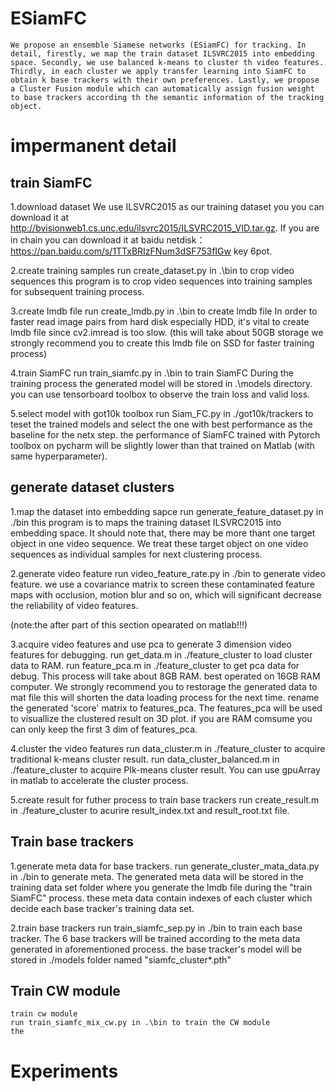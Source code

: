 # ESiamFC
    We propose an ensemble Siamese networks (ESiamFC) for tracking. In detail, firestly, we map the train dataset ILSVRC2015 into embedding space. Secondly, we use balanced k-means to cluster th video features. Thirdly, in each cluster we apply transfer learning into SiamFC to obtain k base trackers with their own preferences. Lastly, we propose a Cluster Fusion module which can automatically assign fusion weight to base trackers according th the semantic information of the tracking object.

# impermanent detail
## train SiamFC
1.download dataset
  We use ILSVRC2015 as our training dataset you you can download it at http://bvisionweb1.cs.unc.edu/ilsvrc2015/ILSVRC2015_VID.tar.gz. If you are in chain you can download it at baidu netdisk：https://pan.baidu.com/s/1TTxBRIzFNum3dSF753fIGw  key 6pot.

2.create training samples
  run create_dataset.py in .\bin to crop video sequences
  this program is to crop video sequences into training samples for subsequent training process.

3.create lmdb file
  run create_lmdb.py in .\bin to create lmdb file
  In order to faster read image pairs from hard disk especially HDD, it's vital to create lmdb file since cv2.imread is too slow.
   (this will take about 50GB storage we strongly recommend you to create this lmdb file on SSD for faster training process)

4.train SiamFC
  run train_siamfc.py in .\bin to train SiamFC
  During the training process the generated model will be stored in .\models directory. you can use tensorboard toolbox to observe the train loss and valid loss.

5.select model with got10k toolbox
  run Siam_FC.py in ./got10k/trackers to teset the trained models and select the one with best performance as the baseline for the netx step.
  the performance of SiamFC trained with Pytorch toolbox on pycharm will be slightly lower than that trained on Matlab (with same hyperparameter).

## generate dataset clusters

1.map the dataset into embedding sapce
  run generate_feature_dataset.py in ./bin
  this program is to maps the training dataset ILSVRC2015 into embedding space. It should note that, there may be more thant one target object in one video sequence. We treat these target object on one video sequences as individual samples for next clustering process.

2.generate video feature
  run video_feature_rate.py in ./bin to generate video feature.
  we use a covariance matrix to screen these contaminated feature maps with occlusion, motion blur and so on, which will significant decrease the reliability of video features.
  
(note:the after part of this section opearated on matlab!!!)

3.acquire video features and use pca to generate 3 dimension video features for debugging.
    run get_data.m in ./feature_cluster to load cluster data to RAM.
    run feature_pca.m in ./feature_cluster to get pca data for debug.
    This process will take about 8GB RAM. best operated on 16GB RAM computer. We strongly recommend you to restorage the generated data to mat file this will shorten the data loading process for the next time. rename the generated 'score' matrix to features_pca. The features_pca will be used to visuallize the clustered result on 3D plot. if you are RAM comsume you can only keep the first 3 dim of features_pca.

4.cluster the video features
    run data_cluster.m in ./feature_cluster to acquire traditional k-means cluster result.
    run data_cluster_balanced.m in ./feature_cluster to acquire PIk-means cluster result.
    You can use gpuArray in matlab to accelerate the cluster process.  

5.create result for futher process to train base trackers
    run create_result.m in ./feature_cluster to acurire result_index.txt and result_root.txt file.

## Train base trackers
1.generate meta data for base trackers.
    run generate_cluster_mata_data.py in ./bin to generate meta.
    The generated meta data will be stored in the training data set folder where you generate the lmdb file during the "train SiamFC" process. these meta data contain indexes of each cluster which decide each base tracker's training data set.
    
2.train base trackers
    run train_siamfc_sep.py in ./bin to train each base tracker.
    The 6 base trackers will be trained according to the meta data generated in aforementioned process. the base tracker's model will be stored in ./models folder named "siamfc_cluster*.pth"
    
## Train CW module
    train cw module
    run train_siamfc_mix_cw.py in .\bin to train the CW module
    the

# Experiments




